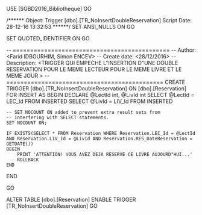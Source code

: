 USE [SGBD2016_Bibliotheque]
GO

/****** Object:  Trigger [dbo].[TR_NoInsertDoubleReservation]    Script Date: 28-12-16 13:32:53 ******/
SET ANSI_NULLS ON
GO

SET QUOTED_IDENTIFIER ON
GO

-- =============================================
-- Author:		<Farid IDBOURHIM, Simon ENCEV>
-- Create date: <28/12/2016>
-- Description:	<TRIGGER QUI EMPECHE L"INSERTION D"UNE DOUBLE RESERVATION POUR LE MEME LECTEUR POUR LE MEME LIVRE ET LE MEME JOUR >
-- =============================================
CREATE TRIGGER [dbo].[TR_NoInsertDoubleReservation] 
   ON  [dbo].[Reservation]
   FOR INSERT
AS 
BEGIN
	DECLARE @LectId int, @LivId int
	SELECT @LectId = LEC_Id FROM INSERTED 
	SELECT @LivId = LIV_Id FROM INSERTED

	-- SET NOCOUNT ON added to prevent extra result sets from
	-- interfering with SELECT statements.
	SET NOCOUNT ON;

    IF EXISTS(SELECT * FROM Reservation WHERE Reservation.LEC_Id = @LectId AND Reservation.LIV_Id = @LivId AND Reservation.RES_DateReservation = GETDATE())
	BEGIN
		PRINT 'ATTENTION! VOUS AVEZ DEJA RESERVE CE LIVRE AUJOURD"HUI...'
		ROLLBACK
	END
END

GO

ALTER TABLE [dbo].[Reservation] ENABLE TRIGGER [TR_NoInsertDoubleReservation]
GO